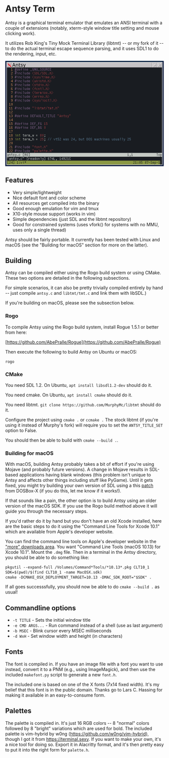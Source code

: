 # Antsy Term

Antsy is a graphical terminal emulator that emulates an ANSI terminal with
a couple of extensions (notably, xterm-style window title setting and mouse
clicking work).

It utilizes Rob King's Tiny Mock Terminal Library (libtmt) -- or my fork of
it -- to do the actual terminal escape sequence parsing, and it uses SDL1
to do the rendering, input, etc.

![Antsy screenshot](screenshot.png)

## Features

* Very simple/lightweight
* Nice default font and color scheme
* All resources get compiled into the binary
* Good enough emulation for vim and tmux
* X10-style mouse support (works in vim)
* Simple dependencies (just SDL and the libtmt repository)
* Good for constrained systems (uses vfork() for systems with no MMU, uses
  only a single thread)

Antsy should be fairly portable.  It currently has been tested with Linux
and macOS (see the "Building for macOS" section for more on the latter).

## Building

Antsy can be compiled either using the Rogo build system or using CMake.
These two options are detailed in the following subsections.

For simple scenarios, it can also be pretty trivially compiled entirely
by hand -- just compile `antsy.c` and `libtmt/tmt.c` and link them with
libSDL.)

If you're building on macOS, please see the subsection below.

### Rogo

To compile Antsy using the Rogo build system, install Rogue 1.5.1 or better
from here:

[https://github.com/AbePralle/Rogue](https://github.com/AbePralle/Rogue)

Then execute the following to build Antsy on Ubuntu or macOS:

    rogo

### CMake

You need SDL 1.2.  On Ubuntu, `apt install libsdl1.2-dev` should do it.

You need cmake.  On Ubuntu, `apt install cmake` should do it.

You need libtmt.  `git clone https://github.com/MurphyMc/libtmt` should
do it.

Configure the project using `cmake .` or `ccmake .`  The stock libtmt
(if you're using it instead of Murphy's fork) will require you to set
the `ANTSY_TITLE_SET` option to False.

You should then be able to build with `cmake --build .`.

### Building for macOS

With macOS, building Antsy probably takes a bit of effort if you're
using Mojave (and probably future versions).  A change in Mojave results
in SDL-based applications having blank windows (this problem isn't unique
to Antsy and affects other things including stuff like PyGame).  Until
it gets fixed, you might try building your own version of SDL using a this
[patch](https://github.com/joncampbell123/dosbox-x/commit/fdf6061c)
from DOSBox-X (if you do this, let me know if it works!).

If that sounds like a pain, the other option is to build Antsy using an
older version of the macOS SDK.  If you use the Rogo build method above
it will guide you through the necessary steps.

If you'd rather do it by hand but you don't have an old Xcode installed,
here are the basic steps to do it using the "Command Line Tools for
Xcode 10.1" which are available from Apple's developer website.

You can find the command line tools on Apple's developer website in the
["more" downloads area](https://developer.apple.com/download/more/).  You
want "Command Line Tools (macOS 10.13) for Xcode 10.1".  Mount the `.dmg`
file.  Then in a terminal in the Antsy directory, you should be able to do
something like:
```
pkgutil --expand-full /Volumes/Command*Tools/*10.13*.pkg CLT10_1
SDK=$(pwd)/$(find CLT10_1 -name MacOSX.sdk)
cmake -DCMAKE_OSX_DEPLOYMENT_TARGET=10.13 -DMAC_SDK_ROOT="$SDK" .
```

If all goes successsfully, you should now be able to do `cmake --build .`
as usual!

## Commandline options

* `-t TITLE` - Sets the initial window title
* `-e CMD ARGS...` - Run command instead of a shell (use as last argument)
* `-b MSEC` - Blink cursor every MSEC milliseconds
* `-d WxH` - Set window width and height (in characters)

## Fonts

The font is compiled in.  If you have an image file with a font you want
to use instead, convert it to a PNM (e.g., using ImageMagick), and then
use the included `makefont.py` script to generate a new `font.h`.

The included one is based on one of the X fonts (7x14 fixed width).  It's
my belief that this font is in the public domain.  Thanks go to Lars C.
Hassing for making it available in an easy-to-consume form.

## Palettes

The palette is compiled in.  It's just 16 RGB colors -- 8 "normal" colors
followed by 8 "bright" variations which are used for bold.  The included
palette is vim-hybrid by w0ng (https://github.com/w0ng/vim-hybrid), though
I got it from https://terminal.sexy.  If you want to make your own, it's
a nice tool for doing so.  Export it in Alacritty format, and it's then
pretty easy to put it into the right form for `palette.h`.
